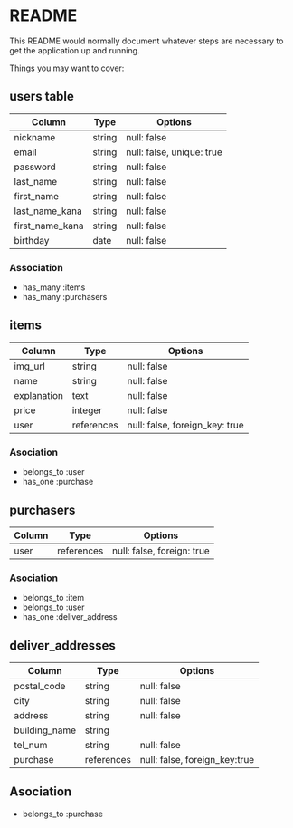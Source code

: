 # README

This README would normally document whatever steps are necessary to get the
application up and running.

Things you may want to cover:

## users table
|  Column  |  Type  |  Options  | 
| ---- | ---- | ----|
|  nickname  |  string  |  null: false   |
|  email  |  string  |   null: false, unique: true  |
|  password  |  string  |   null: false  |
|  last_name  |  string  |  null: false   |
|  first_name  |  string  |  null: false   |
|  last_name_kana  |  string  |  null: false   |
|  first_name_kana  |  string  |  null: false   |
|  birthday  |  date  |  null: false   |


### Association

- has_many :items
- has_many :purchasers


## items
|  Column  |  Type  |  Options  | 
| ---- | ---- | ----|
|  img_url  |  string  |  null: false   |
|  name  |  string  |  null: false  |
|  explanation  |  text  |  null: false  |
|  price  |  integer  |  null: false  |
|  user  |  references  |  null: false, foreign_key: true  |


### Asociation
- belongs_to :user
- has_one :purchase



## purchasers
|  Column  |  Type  |  Options  | 
| ---- | ---- | ----|
|  user  |  references  |  null: false, foreign: true  |

### Asociation

- belongs_to :item
- belongs_to :user
- has_one :deliver_address



## deliver_addresses

|  Column  |  Type  |  Options  | 
| ---- | ---- | ----|
|  postal_code  |  string  |  null: false  |
|  city  |  string  |  null: false  |
|  address  |  string  |  null: false  |
|  building_name  |  string  |    |
|  tel_num  |  string  |  null: false  |
|  purchase  |  references  |  null: false, foreign_key:true |


## Asociation

- belongs_to :purchase